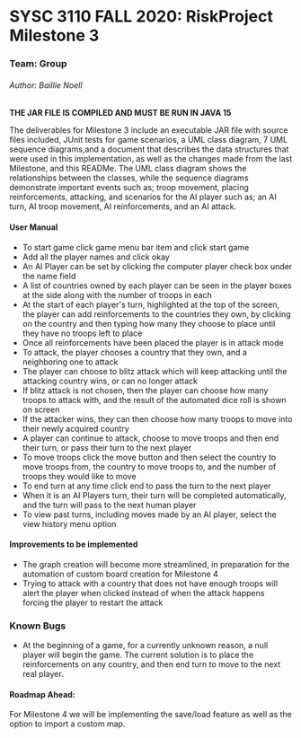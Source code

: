 # SYSC 3110 FALL 2020: RiskProject Milestone 3
### Team: Group
###### Author: Baillie Noell
**THE JAR FILE IS COMPILED AND MUST BE RUN IN JAVA 15**

The deliverables for Milestone 3 include an executable JAR file with source files included, JUnit tests for game scenarios, a UML class diagram, 
7 UML sequence diagrams,and a document that describes the data structures that were used in this implementation, as well as the changes made from the last Milestone, 
and this READMe. The UML class diagram shows the relationships between the classes, while the sequence diagrams demonstrate
important events such as; troop movement, placing reinforcements, attacking, and scenarios for the AI player such as; an AI turn, AI troop movement, AI reinforcements, and an AI attack.

#### User Manual
- To start game click game menu bar item and click start game 
- Add all the player names and click okay
- An AI Player can be set by clicking the computer player check box under the name field 
- A list of countries owned by each player can be seen in the player boxes at the side along with the number of troops in each
- At the start of each player's turn, highlighted at the top of the screen, the player can add reinforcements to the countries they own, by clicking on the country and then typing how many they choose to place until they have no troops left to place
- Once all reinforcements have been placed the player is in attack mode
- To attack, the player chooses a country that they own, and a neighboring one to attack 
- The player can choose to blitz attack which will keep attacking until the attacking country wins, or can no longer attack
- If blitz attack is not chosen, then the player can choose how many troops to attack with, and the result of the automated dice roll is shown on screen
- If the attacker wins, they can then choose how many troops to move into their newly acquired country
- A player can continue to attack, choose to move troops and then end their turn, or pass their turn to the next player
- To move troops click the move button and then select the country to move troops from, the country to move troops to, and the number of troops they would like to move
- To end turn at any time click end to pass the turn to the next player
- When it is an AI Players turn, their turn will be completed automatically, and the turn will pass to the next human player
- To view past turns, including moves made by an AI player, select the view history menu option

#### Improvements to be implemented  
- The graph creation will become more streamlined, in preparation for the automation of custom board creation for Milestone 4
- Trying to attack with a country that does not have enough troops will alert the player when clicked instead of when the attack happens forcing the player to restart the attack

### Known Bugs
- At the beginning of a game, for a currently unknown reason, a null player will begin the game. The current solution is to place the reinforcements on any country, and then end turn to move to the next real player.

#### Roadmap Ahead:
For Milestone 4 we will be implementing the save/load feature as well as the option to import a custom map. 



